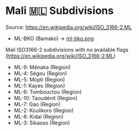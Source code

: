 # Mali 🇲🇱 Subdivisions

Source: https://en.wikipedia.org/wiki/ISO_3166-2:ML

* ML-BKO (Bamako) -> [ml-bko.png](https://github.com/amckenna41/iso3166-flag-icons/blob/main/iso3166-2-icons/ML/ml-bko.png)

Mali ISO3166-2 subdivisions with no available flags (https://en.wikipedia.org/wiki/ISO_3166-2:ML)

* ML-9: Ménaka (Region)
* ML-4: Ségou (Region)
* ML-5: Mopti (Region)
* ML-1: Kayes (Region)
* ML-6: Tombouctou (Region)
* ML-10: Taoudénit (Region)
* ML-7: Gao (Region)
* ML-2: Koulikoro (Region)
* ML-8: Kidal (Region)
* ML-3: Sikasso (Region)